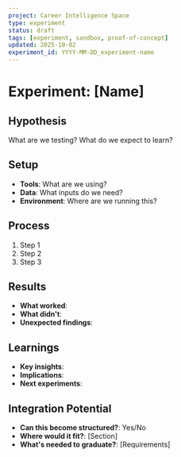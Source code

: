 ```yaml
---
project: Career Intelligence Space
type: experiment
status: draft
tags: [experiment, sandbox, proof-of-concept]
updated: 2025-10-02
experiment_id: YYYY-MM-DD_experiment-name
---
```


# Experiment: [Name]

## Hypothesis
What are we testing? What do we expect to learn?

## Setup
- **Tools**: What are we using?
- **Data**: What inputs do we need?
- **Environment**: Where are we running this?

## Process
1. Step 1
2. Step 2
3. Step 3

## Results
- **What worked**: 
- **What didn't**: 
- **Unexpected findings**: 

## Learnings
- **Key insights**: 
- **Implications**: 
- **Next experiments**: 

## Integration Potential
- **Can this become structured?**: Yes/No
- **Where would it fit?**: [Section]
- **What's needed to graduate?**: [Requirements]
